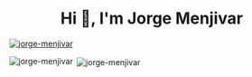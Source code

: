 <h1 align="center">Hi 👋, I'm Jorge Menjivar</h1>

<p align="left"> <a href="https://github.com/ryo-ma/github-profile-trophy"><img src="https://github-profile-trophy.vercel.app/?username=jorge-menjivar&theme=onedark&row=1" alt="jorge-menjivar" /></a> </p>

<p><img align="left" src="https://github-readme-stats.vercel.app/api/top-langs?username=jorge-menjivar&show_icons=true&theme=onedark&locale=en&layout=compact" alt="jorge-menjivar" /></p>

<p>&nbsp;<img align="center" src="https://github-readme-stats.vercel.app/api?username=jorge-menjivar&show_icons=true&theme=onedark&locale=en" alt="jorge-menjivar" /></p>

